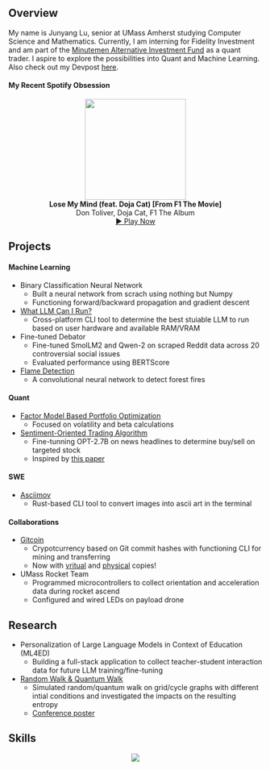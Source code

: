 ## Overview
My name is Junyang Lu, senior at UMass Amherst studying Computer Science and Mathematics. Currently, I am interning for Fidelity Investment and am part of the [Minutemen Alternative Investment Fund](https://www.minutemenalternativeinvestmentfund.com/) as a quant trader. I aspire to explore the possibilities into Quant and Machine Learning. Also check out my Devpost [here](https://devpost.com/Jun-L04).
#### My Recent Spotify Obsession

<!-- SONG START -->
<div align="center">
  <div>
    <div>
      <a href="https://open.spotify.com/embed/track/02BcXEH1zJYbXSabPtNlKf">
        <img src="https://i.scdn.co/image/ab67616d0000b273bed9c7b9e33025a81d4d02e4"
            width="200">
      </a>
    </div>
    <div>
      <div>
        <strong>Lose My Mind (feat. Doja Cat) [From F1 The Movie]</strong>
      </div>
      <div>
        Don Toliver, Doja Cat, F1 The Album
      </div>
      <a href="https://open.spotify.com/embed/track/02BcXEH1zJYbXSabPtNlKf">
         &#9654; Play Now
      </a>
    </div>
  </div>
</div>
<!-- SONG END -->



## Projects
#### Machine Learning
- Binary Classification Neural Network
    - Built a neural network from scrach using nothing but Numpy
    - Functioning forward/backward propagation and gradient descent
- [What LLM Can I Run?](https://github.com/Jun-L04/what-llm-can-i-run)
    - Cross-platform CLI tool to determine the best stuiable LLM to run based on user hardware and available RAM/VRAM
- Fine-tuned Debator
    - Fine-tuned SmolLM2 and Qwen-2 on scraped Reddit data across 20 controversial social issues
    - Evaluated performance using BERTScore
- [Flame Detection](https://github.com/Jun-L04/flameDetection)
    - A convolutional neural network to detect forest fires
#### Quant
- [Factor Model Based Portfolio Optimization](https://github.com/Jun-L04/maif_quant_ls)
    - Focused on volatility and beta calculations
- [Sentiment-Oriented Trading Algorithm](https://arxiv.org/abs/2412.19245)
    - Fine-tunning OPT-2.7B on news headlines to determine buy/sell on targeted stock
    - Inspired by [this paper](https://arxiv.org/abs/2412.19245) 
#### SWE
- [Asciimov](https://github.com/Jun-L04/asciimov)
    - Rust-based CLI tool to convert images into ascii art in the terminal

#### Collaborations
- [Gitcoin](https://github.com/BananaMiku/Gitcoin)
    - Crypotcurrency based on Git commit hashes with functioning CLI for mining and transferring
    - Now with [vritual](https://jun-l04.github.io/) and [physical](https://tinyurl.com/physical-gitcoin) copies!
- UMass Rocket Team
    - Programmed microcontrollers to collect orientation and acceleration data during rocket ascend
    - Configured and wired LEDs on payload drone 

## Research
- Personalization of Large Language Models in Context of Education (ML4ED)
    - Building a full-stack application to collect teacher-student interaction data for future LLM training/fine-tuning
- [Random Walk & Quantum Walk](https://github.com/Jun-L04/random_walk_research)
    - Simulated random/quantum walk on grid/cycle graphs with different intial conditions and investigated the impacts on the resulting entropy
    - [Conference poster](https://tinyurl.com/quantumCompResearch)

## Skills
<p align="center">
  <a href="https://skillicons.dev">
    <img src="https://skillicons.dev/icons?i=python,go,java,typescript,pytorch,sklearn,aws,jenkins,postman" />
  </a>
</p>